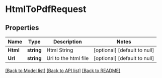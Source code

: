 # HtmlToPdfRequest

## Properties
Name | Type | Description | Notes
------------ | ------------- | ------------- | -------------
**Html** | **string** | Html String | [optional] [default to null]
**Url** | **string** | Url to the html file | [optional] [default to null]

[[Back to Model list]](../README.md#documentation-for-models) [[Back to API list]](../README.md#documentation-for-api-endpoints) [[Back to README]](../README.md)


